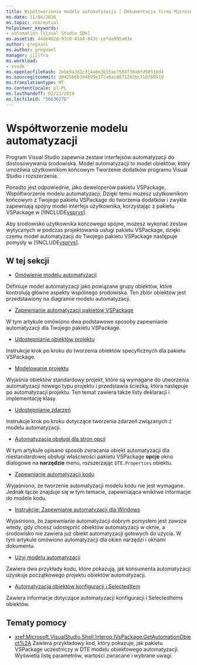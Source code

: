 ```yaml
---
title: Współtworzenie modelu automatyzacji | Dokumentacja firmy Microsoft
ms.date: 11/04/2016
ms.topic: conceptual
helpviewer_keywords:
- automation [Visual Studio SDK]
ms.assetid: 44de482d-93c8-41a4-843c-cefda995a03e
author: gregvanl
ms.author: gregvanl
manager: jillfra
ms.workload:
- vssdk
ms.openlocfilehash: 2ebe9a3d1c314a8e3b15ae7588f38abfd50518d4
ms.sourcegitcommit: d0425b6b7d4b99e17ca6ac0671282bc718f80910
ms.translationtype: MT
ms.contentlocale: pl-PL
ms.lasthandoff: 02/21/2019
ms.locfileid: "56636278"
---
```

# <a name="contribute-to-the-automation-model"></a>Współtworzenie modelu automatyzacji
Program Visual Studio zapewnia zestaw interfejsów automatyzacji do dostosowywania środowiska. Model automatyzacji to model obiektów, który umożliwia użytkownikom końcowym Tworzenie dodatków programu Visual Studio i rozszerzenia.

 Ponadto jest odpowiednie, jako deweloperów pakietu VSPackage, Współtworzenie modelu automatyzacji; Dzięki temu możesz użytkownikom końcowym z Twojego pakietu VSPackage do tworzenia dodatków i zwykle zapewniają spójny model interfejs użytkownika, korzystając z pakietu VSPackage w [!INCLUDE[vsprvs](../../code-quality/includes/vsprvs_md.md)].

 Aby środowisko użytkownika końcowego spójne, możesz wykonać zestaw wytycznych w podczas projektowania usługi pakietu VSPackage, dzięki czemu model automatyzacji do Twojego pakietu VSPackage następuje pomysły w [!INCLUDE[vsprvs](../../code-quality/includes/vsprvs_md.md)].

## <a name="in-this-section"></a>W tej sekcji
- [Omówienie modelu automatyzacji](../../extensibility/internals/automation-model-overview.md)

 Definiuje model automatyzacji jako powiązane grupy obiektów, które kontrolują główne aspekty wspólnego środowiska. Ten zbiór obiektów jest przedstawiony na diagramie modelu automatyzacji.

- [Zapewnianie automatyzacji pakietów VSPackage](../../extensibility/internals/providing-automation-for-vspackages.md)

 W tym artykule omówiono dwa podstawowe sposoby zapewnianie automatyzacji dla Twojego pakietu VSPackage.

- [Udostępnianie obiektów projektu](../../extensibility/internals/exposing-project-objects.md)

 Instrukcje krok po kroku do tworzenia obiektów specyficznych dla pakietu VSPackage.

- [Modelowanie projektu](../../extensibility/internals/project-modeling.md)

 Wyjaśnia obiektów standardowy projekt, które są wymagane do utworzenia automatyzacji nowego typu projektu i przedstawia ścieżką, która następuje po automatyzacji projektu. Ten temat zawiera także listy deklaracji i implementację klasy.

- [Udostępnianie zdarzeń](../../extensibility/internals/exposing-events-in-the-visual-studio-sdk.md)

 Instrukcje krok po kroku dotyczące tworzenia zdarzeń związanych z modelu automatyzacji.

- [Automatyzacja obsługi dla stron opcji](../../extensibility/internals/automation-support-for-options-pages.md)

 W tym artykule opisano sposób zwracania obiekt automatyzacji dla niestandardowej obsługi właściwości pakietu VSPackage **opcje** okno dialogowe na **narzędzie** menu, rozszerzając `DTE.Properties` obiektu.

- [Zapewnianie automatyzacji kodu](../../extensibility/internals/providing-automation-for-code.md)

 Wyjaśniono, że tworzenie automatyzacji modelu kodu nie jest wymagane. Jednak łącze znajduje się w tym temacie, zapewniająca wnikliwe informacje do modele kodu.

- [Instrukcje: Zapewnianie automatyzacji dla Windows](../../extensibility/internals/how-to-provide-automation-for-windows.md)

 Wyjaśniono, że zapewnianie automatyzacji dobrym pomysłem jest zawsze wtedy, gdy chcesz udostępnić obiektów automatyzacji w oknie, a środowisko nie zawiera już obiekt automatyzacji gotowych do użycia. W tym artykule omówiono automatyzacji dla okien narzędzi i oknami dokumentu.

- [Użyj modelu automatyzacji](../../extensibility/internals/using-the-automation-model.md)

 Zawiera dwa przykłady kodu, które pokazują, jak konsumenta automatyzacji uzyskuje początkowego projektu obiektów automatyzacji.

- [Automatyzacja obiektów konfiguracji i SelectedItem](../../extensibility/internals/automation-for-configuration-and-selecteditem-objects.md)

 Zawiera informacje dotyczące automatyzacji konfiguracji i SelectedItems obiektów.

## <a name="reference"></a>Tematy pomocy
- <xref:Microsoft.VisualStudio.Shell.Interop.IVsPackage.GetAutomationObject%2A> Zawiera przykładowy kod, który pokazuje, jak pakietu VSPackage uczestniczy w DTE modelu obiektowego automatyzacji. Wyświetla listę parametrów, wartości zwracane i wybrane uwagi.
